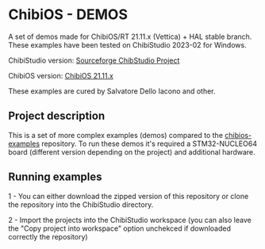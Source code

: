 # ChibiOS - DEMOS

A set of demos made for ChibiOS/RT 21.11.x (Vettica) + HAL stable branch.
These examples have been tested on ChibiStudio 2023-02 for Windows. 


ChibiStudio version: [Sourceforge ChibStudio Project](https://sourceforge.net/projects/chibios/files/ChibiStudio%20Windows/ChibiStudio_Windows_2023-02.7z)

ChibiOS version: [ChibiOS 21.11.x](https://github.com/ChibiOS/ChibiOS/tree/stable_21.11.x)

These examples are cured by Salvatore Dello Iacono and other.


## Project description

This is a set of more complex examples (demos) compared to the [chibios-examples](https://github.com/delloiaconos/chibios-examples) repository.
To run these demos it's required a STM32-NUCLEO64 board (different version depending on the project) and additional hardware. 


## Running examples

1 - You can either download the zipped version of this repository or clone the repository into the ChibiStudio directory.

2 - Import the projects into the ChibiStudio workspace (you can also leave the "Copy project into workspace" option unchekced if downloaded correctly the repository)
